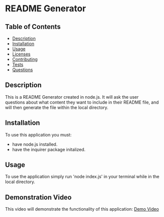 # README Generator
  ## Table of Contents
  * [Description](#description)
  * [Installation](#installation)
  * [Usage](#usage)
  * [Licenses](#licenses)
  * [Contributing](#contributing)
  * [Tests](#tests)
  * [Questions](#questions)
  ## Description
  This is a README Generator created in node.js. It will ask the user questions about what content they want to include in their README file, and will then generate the file within the local directory.
  ## Installation
  To use this application you must:
  - have node.js installed.
  - have the inquirer package initalized.
  ## Usage
  To use the application simply run 'node index.js' in your terminal while in the local directory.
  ## Demonstration Video
  This video will demonstrate the functionality of this application:
[Demo Video](Develop/Untitled_%20Dec%2013,%202022%203_01%20AM.webm)